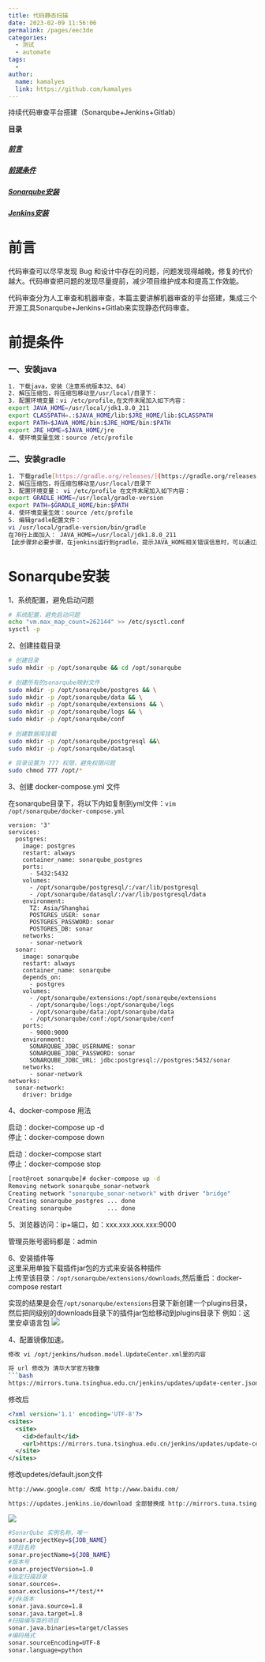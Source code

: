 ```yaml
---
title: 代码静态扫描
date: 2023-02-09 11:56:06
permalink: /pages/eec3de
categories:
  - 测试
  - automate
tags:
  - 
author: 
  name: kamalyes
  link: https://github.com/kamalyes
---
```

持续代码审查平台搭建（Sonarqube+Jenkins+Gitlab）
 
**目录**
##### <a href="#前言">前言</a>
##### <a href="#前提条件">前提条件</a>
##### <a href="#Sonarqube安装">Sonarqube安装</a>
##### <a href="#Jenkins安装">Jenkins安装</a>

# 前言
代码审查可以尽早发现 Bug 和设计中存在的问题，问题发现得越晚，修复的代价越大。代码审查把问题的发现尽量提前，减少项目维护成本和提高工作效能。

代码审查分为人工审查和机器审查，本篇主要讲解机器审查的平台搭建，集成三个开源工具Sonarqube+Jenkins+Gitlab来实现静态代码审查。

# 前提条件

### 一、安装java
```bash
1. 下载java，安装（注意系统版本32、64）
2. 解压压缩包，将压缩包移动至/usr/local/目录下：
3. 配置环境变量：vi /etc/profile,在文件末尾加入如下内容：
export JAVA_HOME=/usr/local/jdk1.8.0_211 
export CLASSPATH=.:$JAVA_HOME/lib:$JRE_HOME/lib:$CLASSPATH 
export PATH=$JAVA_HOME/bin:$JRE_HOME/bin:$PATH 
export JRE_HOME=$JAVA_HOME/jre
4. 使环境变量生效：source /etc/profile
```

### 二、安装gradle
```bash
1. 下载gradle[https://gradle.org/releases/](https://gradle.org/releases/)
2. 解压压缩包，将压缩包移动至/usr/local/目录下
3. 配置环境变量： vi /etc/profile 在文件末尾加入如下内容：
export GRADLE_HOME=/usr/local/gradle-version
export PATH=$GRADLE_HOME/bin:$PATH
4. 使环境变量生效：source /etc/profile
5. 编辑gradle配置文件：  
vi /usr/local/gradle-version/bin/gradle  
在70行上面加入： JAVA_HOME=/usr/local/jdk1.8.0_211  
【此步骤非必要步骤，在jenkins运行到gradle，提示JAVA_HOME相关错误信息时，可以通过此方式解决】
```

# Sonarqube安装

1、系统配置，避免启动问题

```bash
# 系统配置，避免启动问题
echo "vm.max_map_count=262144" >> /etc/sysctl.conf
sysctl -p

```

2、创建挂载目录

```bash
# 创建目录
sudo mkdir -p /opt/sonarqube && cd /opt/sonarqube
 
# 创建所有的sonarqube映射文件
sudo mkdir -p /opt/sonarqube/postgres && \
sudo mkdir -p /opt/sonarqube/data && \
sudo mkdir -p /opt/sonarqube/extensions && \
sudo mkdir -p /opt/sonarqube/logs && \
sudo mkdir -p /opt/sonarqube/conf
 
# 创建数据库挂载
sudo mkdir -p /opt/sonarqube/postgresql &&\
sudo mkdir -p /opt/sonarqube/datasql
 
# 目录设置为 777 权限，避免权限问题
sudo chmod 777 /opt/*

```

3、创建 docker-compose.yml 文件

在sonarqube目录下，将以下内如复制到yml文件：`vim /opt/sonarqube/docker-compose.yml`

```docker
version: '3'
services: 
  postgres: 
    image: postgres
    restart: always
    container_name: sonarqube_postgres
    ports:
      - 5432:5432
    volumes:
      - /opt/sonarqube/postgresql/:/var/lib/postgresql
      - /opt/sonarqube/datasql/:/var/lib/postgresql/data
    environment:
      TZ: Asia/Shanghai    
      POSTGRES_USER: sonar   
      POSTGRES_PASSWORD: sonar
      POSTGRES_DB: sonar
    networks: 
      - sonar-network
  sonar:
    image: sonarqube
    restart: always 
    container_name: sonarqube
    depends_on:
      - postgres
    volumes:
      - /opt/sonarqube/extensions:/opt/sonarqube/extensions
      - /opt/sonarqube/logs:/opt/sonarqube/logs
      - /opt/sonarqube/data:/opt/sonarqube/data
      - /opt/sonarqube/conf:/opt/sonarqube/conf
    ports:
      - 9000:9000
    environment:
      SONARQUBE_JDBC_USERNAME: sonar
      SONARQUBE_JDBC_PASSWORD: sonar
      SONARQUBE_JDBC_URL: jdbc:postgresql://postgres:5432/sonar
    networks: 
      - sonar-network
networks:
  sonar-network:
    driver: bridge
```

4、docker-compose 用法

启动：docker-compose up -d  
停止：docker-compose down

启动：docker-compose start  
停止：docker-compose stop

```bash
[root@root sonarqube]# docker-compose up -d
Removing network sonarqube_sonar-network
Creating network "sonarqube_sonar-network" with driver "bridge"
Creating sonarqube_postgres ... done
Creating sonarqube          ... done
```

5、浏览器访问：ip+端口，如：xxx.xxx.xxx.xxx:9000

管理员账号密码都是：admin

6、安装插件等  
这里采用单独下载插件jar包的方式来安装各种插件  
上传至该目录：`/opt/sonarqube/extensions/downloads`,然后重启：docker-compose restart

实现的结果是会在`/opt/sonarqube/extensions`目录下新创建一个plugins目录，然后把同级别的downloads目录下的插件jar包给移动到plugins目录下
例如：这里安卓语言包
![](https://cdn.jsdelivr.net/gh/kamalyes/image-bed@master/col/sonarqube/sonarqube-chinese-pack.png)


4、配置镜像加速。

```bash
修改 vi /opt/jenkins/hudson.model.UpdateCenter.xml里的内容

将 url 修改为 清华大学官方镜像
```bash
https://mirrors.tuna.tsinghua.edu.cn/jenkins/updates/update-center.json
```

修改后
```xml
<?xml version='1.1' encoding='UTF-8'?>
<sites>
  <site>
    <id>default</id>
    <url>https://mirrors.tuna.tsinghua.edu.cn/jenkins/updates/update-center.json</url>
  </site>
</sites>
```

修改updetes/default.json文件
```bash
http://www.google.com/ 改成 http://www.baidu.com/

https://updates.jenkins.io/download 全部替换成 http://mirrors.tuna.tsinghua.edu.cn/jenkins
```

![](https://cdn.jsdelivr.net/gh/kamalyes/image-bed@master/col/jenkins/jenkins_configure_tools_.png)

```bash
#SonarQube 实例名称，唯一
sonar.projectKey=${JOB_NAME}
#项目名称
sonar.projectName=${JOB_NAME}
#版本号
sonar.projectVersion=1.0
#指定扫描目录
sonar.sources=.
sonar.exclusions=**/test/**
#jdk版本
sonar.java.source=1.8
sonar.java.target=1.8
#扫描编写类的项目
sonar.java.binaries=target/classes
#编码格式
sonar.sourceEncoding=UTF-8
sonar.language=python
```
